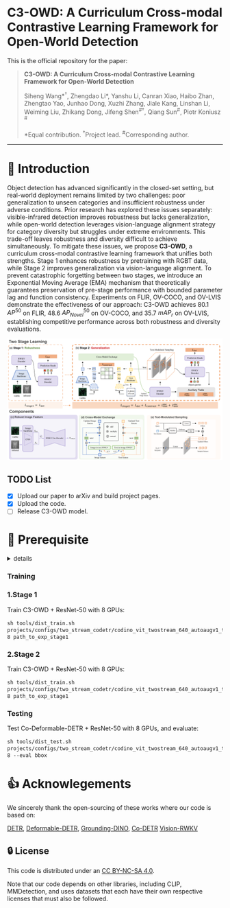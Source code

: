 # C3-OWD: A Curriculum Cross-modal Contrastive Learning Framework for Open-World Detection<br>

This is the official repository for the paper:
> **C3-OWD: A Curriculum Cross-modal Contrastive Learning Framework for Open-World Detection**
>
> Siheng Wang\*<sup>†</sup>, Zhengdao Li\*, Yanshu Li, Canran Xiao, Haibo Zhan, Zhengtao Yao, Junhao Dong,  Xuzhi Zhang,  Jiale Kang,  Linshan Li,  Weiming Liu,  Zhikang Dong,  Jifeng Shen<sup>#†</sup>,  Qiang Sun<sup>#</sup>,  Piotr Koniusz <sup>#</sup>
>
> \*Equal contribution. <sup>†</sup>Project lead. <sup>#</sup>Corresponding author.
>


---

# 👋 Introduction

Object detection has advanced significantly in the closed-set setting, but real-world deployment remains limited by two challenges: poor generalization to unseen categories and insufficient robustness under adverse conditions. Prior research has explored these issues separately: visible-infrared detection improves robustness but lacks generalization, while open-world detection leverages vision-language alignment strategy for category diversity but struggles under extreme environments. This trade-off leaves robustness and diversity difficult to achieve simultaneously. To mitigate these issues, we propose **C3-OWD**, a curriculum cross-modal contrastive learning framework that unifies both strengths. Stage 1 enhances robustness by pretraining with RGBT data, while Stage 2 improves generalization via vision-language alignment. To prevent catastrophic forgetting between two stages, we introduce an Exponential Moving Average (EMA) mechanism that theoretically guarantees preservation of pre-stage performance with bounded parameter lag and function consistency. Experiments on FLIR, OV-COCO, and OV-LVIS demonstrate the effectiveness of our approach: C3-OWD achieves 80.1 $AP^{50}$ on FLIR, 48.6 $AP^{50}_{Novel}$ on OV-COCO, and 35.7 $mAP_r$ on OV-LVIS, establishing competitive performance across both robustness and diversity evaluations.  


![framework](./assets/framework_2_01.png)

## TODO List

- [x] Upload our paper to arXiv and build project pages.
- [x] Upload the code.
- [ ] Release C3-OWD model.

# 🤗 Prerequisite
<details> 
<summary>details</summary>
  
## Environment
```bash
conda create -n C3-OWD python=3.8.10 -y
pip install torch==1.13.0 torchvision==0.14.0 torchaudio==0.13.0
pip install -r requirements.txt
conda activate C3-OWD
```
We tested our environment on both A100 and H20.


### Prepare training dataset 
The COCO dataset and LVIS dataset should be organized as:
```
Co-DETR
└── data
    ├── coco
    │   ├── annotations
    │   │      ├── instances_train2017.json
    │   │      └── instances_val2017.json
    │   ├── train2017
    │   └── val2017
    │
    └── lvis_v1
        ├── annotations
        │      ├── lvis_v1_train.json
        │      └── lvis_v1_val.json
        ├── train2017
        └── val2017        
```
</details>

### Training
### 1.Stage 1
Train C3-OWD + ResNet-50 with 8 GPUs:
```shell
sh tools/dist_train.sh projects/configs/two_stream_codetr/codino_vit_twostream_640_autoaugv1_train1.py 8 path_to_exp_stage1
```


### 2.Stage 2
Train C3-OWD + ResNet-50 with 8 GPUs:
```shell
sh tools/dist_train.sh projects/configs/two_stream_codetr/codino_vit_twostream_640_autoaugv1_train2.py 8 path_to_exp_stage1
```

### Testing
Test Co-Deformable-DETR + ResNet-50 with 8 GPUs, and evaluate:
```shell
sh tools/dist_test.sh  projects/configs/two_stream_codetr/codino_vit_twostream_640_autoaugv1_train2.py 8 --eval bbox
```

# 👍 Acknowlegements
We sincerely thank the open-sourcing of these works where our code is based on:

[DETR](https://github.com/facebookresearch/detr.git),
[Deformable-DETR](https://github.com/fundamentalvision/Deformable-DETR.git),
[Grounding-DINO](https://github.com/IDEA-Research/GroundingDINO.git),
[Co-DETR](https://github.com/Sense-X/Co-DETR.git)
[Vision-RWKV](https://github.com/OpenGVLab/Vision-RWKV.git)


## 🔒 License
This code is distributed under an [CC BY-NC-SA 4.0](https://creativecommons.org/licenses/by-nc-sa/4.0/deed.en).

Note that our code depends on other libraries, including CLIP, MMDetection, and uses datasets that each have their own respective licenses that must also be followed.
